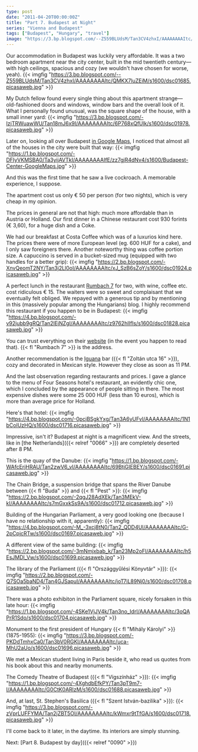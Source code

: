 ```yaml
---
type: post
date: "2011-04-20T00:00:00Z"
title: "Part 7. Budapest at Night"
series: "Vienna and Budapest"
tags: ["Budapest", "Hungary", "travel"]
image: "https://3.bp.blogspot.com/--Z559BLUdsM/Tan3CV4zhxI/AAAAAAAAItc/QMKX7luZEiM/s1600/dsc01685.picasaweb.jpg"
---
```


Our accommodation in Budapest was luckily very affordable. It was a two bedroom apartment near the city center, built in the mid twentieth century—with high ceilings, spacious and cozy (we wouldn't have chosen for worse, yeah).
{{< imgfig "https://3.bp.blogspot.com/--Z559BLUdsM/Tan3CV4zhxI/AAAAAAAAItc/QMKX7luZEiM/s1600/dsc01685.picasaweb.jpg" >}}

<!--more-->

My Dutch fellow found every single thing about this apartment strange—old-fashioned doors and windows, window bars and the overall look of it. What I personally found unusual, was the square shape of the house, with a small inner yard:
{{< imgfig "https://3.bp.blogspot.com/-IzjTRWuawWU/Tan18mJ6x9I/AAAAAAAAItc/6P768xQfUlk/s1600/dsc01978.picasaweb.jpg" >}}

Later on, looking all over Budapest [in Google Maps](http://goo.gl/ARgrv), I noticed that almost all of the houses in the city were built that way:
{{< imgfig "https://1.bp.blogspot.com/-DFIyVKMSBA0/Ta3yijAVTkI/AAAAAAAAIfE/zz7gjR4dNv4/s1600/Budapest-Center-GoogleMaps.jpg" >}}

And this was the first time that he saw a live cockroach. A memorable experience, I suppose.

The apartment cost us only € 50 per person (for two nights), which is very cheap in my opinion.

The prices in general are not that high: much more affordable than in Austria or Holland. Our first dinner in a Chinese restaurant cost 930 forints (€ 3,60), for a huge dish and a Coke.

We had our breakfast at Costa Coffee which was of a luxurios kind here. The prices there were of more European level (eg. 600 HUF for a cake), and I only saw foreigners there. Another noteworthy thing was coffee portion size. A capuccino is served in a bucket-sized mug (equipped with two handles for a better grip):
{{< imgfig "https://2.bp.blogspot.com/-XnvQeomT2NY/Tan3j2Ll0oI/AAAAAAAAItc/xJ_SzB6sZoY/s1600/dsc01924.picasaweb.jpg" >}}

A perfect lunch in the restaurant [Rumbach 7](http://www.rumbach7.hu/) for two, with wine, coffee etc. cost ridiculous € 15. The waiters were so sweet and complaisant that we eventually felt obliged. We repayed with a generous tip and by mentioning in this (massively popular among the Hungarians) blog. I highly recommend this restaurant if you happen to be in Budapest:
{{< imgfig "https://4.bp.blogspot.com/-v92jubb9gRQ/Tan2lEjNZgI/AAAAAAAAItc/z9762hIIfIs/s1600/dsc01828.picasaweb.jpg" >}}

You can trust everything on their [website](http://www.rumbach7.hu/) (in the event you happen to read that). {{< fl "Rumbach 7" >}} is the address.

Another recommendation is the [Iguana](http://www.iguana.hu/) bar ({{< fl "Zoltán utca 16" >}}), cozy and decorated in Mexican style. However they close as soon as 11 PM.

And the last observation regarding restaurants and prices. I gave a glance to the menu of Four Seasons hotel's restaurant, an evidently chic one, which I concluded by the appearance of people sitting in there. The most expensive dishes were some 25 000 HUF (less than 10 euros), which is more than average price for Holland.

Here's that hotel:
{{< imgfig "https://4.bp.blogspot.com/-0pcjBSgkYxg/Tan3A6yUFvI/AAAAAAAAItc/1N1bCoIUzHQ/s1600/dsc01716.picasaweb.jpg" >}}

Impressive, isn't it? Budapest at night is a magnificent view. And the streets, like in [the Netherlands]({{< relref "0066" >}}) are completely deserted after 8 PM.

This is the quay of the Danube:
{{< imgfig "https://1.bp.blogspot.com/-WAfcErjHRAU/Tan2zwV6_vI/AAAAAAAAItc/69BtjGIEBEY/s1600/dsc01691.picasaweb.jpg" >}}

The Chain Bridge, a suspension bridge that spans the River Danube between {{< fl "Buda" >}} and {{< fl "Pest" >}}:
{{< imgfig "https://2.bp.blogspot.com/-2qgJ28AdXEk/Tan3MEkV-kI/AAAAAAAAItc/s7mGxxkSs9A/s1600/dsc01712.picasaweb.jpg" >}}

Building of the Hungarian Parliament, a very good looking one (because I have no relationship with it, apparently):
{{< imgfig "https://4.bp.blogspot.com/-M_-3xcj8tN0/Tan2_QDD4UI/AAAAAAAAItc/G-2pCpjcRTw/s1600/dsc01697.picasaweb.jpg" >}}

A different view of the same building:
{{< imgfig "https://2.bp.blogspot.com/-3mNmjxbab_k/Tan23Mp2oFI/AAAAAAAAItc/h5EsJMDl_Vw/s1600/dsc01699.picasaweb.jpg" >}}

The library of the Parliament ({{< fl "Országgyűlési Könyvtár" >}}):
{{< imgfig "https://2.bp.blogspot.com/-Q7SOa5baND4/Tan4GJSapuI/AAAAAAAAItc/joT7iL89Nj0/s1600/dsc01708.picasaweb.jpg" >}}

There was a photo exhibiton in the Parliament square, nicely forsaken in this late hour:
{{< imgfig "https://1.bp.blogspot.com/-4SKe1VjJV4k/Tan3no_IdrI/AAAAAAAAItc/3oQAPrR1Sdo/s1600/dsc01704.picasaweb.jpg" >}}

Monument to the first president of Hungary {{< fl "Mihály Károlyi" >}} (1875-1955):
{{< imgfig "https://3.bp.blogspot.com/-PKDdTmhxCa0/Tan3bV0RGKI/AAAAAAAAItc/uca-MhU2aUo/s1600/dsc01696.picasaweb.jpg" >}}

We met a Mexican student living in Paris beside it, who read us quotes from his book about this and nearby monuments.

The Comedy Theatre of Budapest ({{< fl "Vígszínház" >}}):
{{< imgfig "https://1.bp.blogspot.com/-4XghdbEfkPY/Tan3pT9m7-I/AAAAAAAAItc/G0CtK0ARlzM/s1600/dsc01688.picasaweb.jpg" >}}

And, at last, St. Stephen's Basilica ({{< fl "Szent István-bazilika" >}}):
{{< imgfig "https://3.bp.blogspot.com/-zVprLUFFYMA/Tan2jZBT5OI/AAAAAAAAItc/kWmxr9tTfGA/s1600/dsc01718.picasaweb.jpg" >}}

I'll come back to it later, in the daytime. Its interiors are simply stunning.

Next: [Part 8. Budapest by day]({{< relref "0090" >}})
